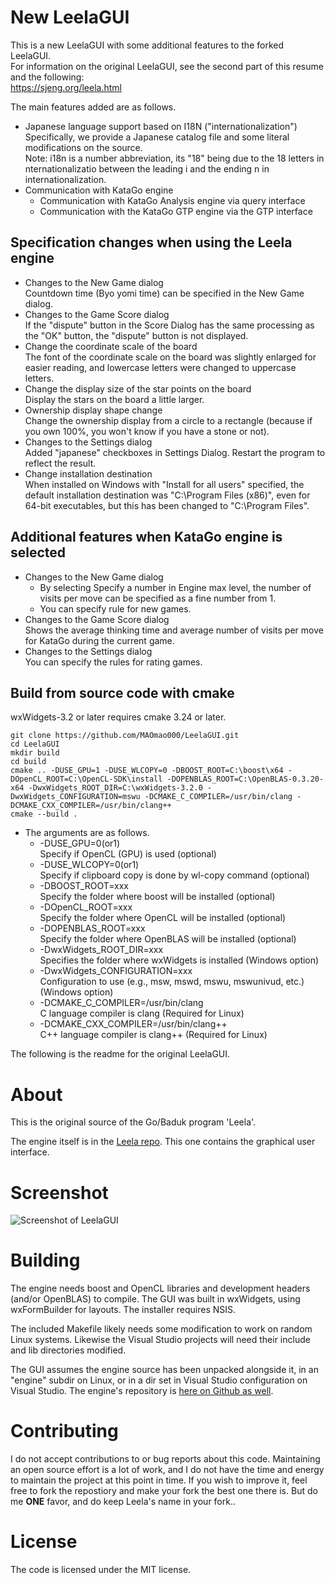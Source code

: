 # New LeelaGUI

This is a new LeelaGUI with some additional features to the forked LeelaGUI.  
For information on the original LeelaGUI, see the second part of this resume and the following:  
https://sjeng.org/leela.html
  
The main features added are as follows.  
- Japanese language support based on I18N ("internationalization")  
  Specifically, we provide a Japanese catalog file and some literal modifications on the source.  
  Note: i18n is a number abbreviation, its "18" being due to the 18 letters in nternationalizatio between the leading i and the ending n in internationalization.  
- Communication with KataGo engine  
  - Communication with KataGo Analysis engine via query interface  
  - Communication with the KataGo GTP engine via the GTP interface  

## Specification changes when using the Leela engine
- Changes to the New Game dialog  
  Countdown time (Byo yomi time) can be specified in the New Game dialog.  
- Changes to the Game Score dialog  
  If the "dispute" button in the Score Dialog has the same processing as the "OK" button, the "dispute" button is not displayed.  
- Change the coordinate scale of the board  
  The font of the coordinate scale on the board was slightly enlarged for easier reading, and lowercase letters were changed to uppercase letters.  
- Change the display size of the star points on the board  
  Display the stars on the board a little larger.  
- Ownership display shape change  
  Change the ownership display from a circle to a rectangle (because if you own 100%, you won't know if you have a stone or not).  
- Changes to the Settings dialog  
  Added "japanese" checkboxes in Settings Dialog. Restart the program to reflect the result.  
- Change installation destination  
  When installed on Windows with "Install for all users" specified, the default installation destination was "C:\Program Files (x86)", even for 64-bit executables, but this has been changed to "C:\Program Files".  

## Additional features when KataGo engine is selected
- Changes to the New Game dialog  
  - By selecting Specify a number in Engine max level, the number of visits per move can be specified as a fine number from 1.  
  - You can specify rule for new games.  
- Changes to the Game Score dialog  
  Shows the average thinking time and average number of visits per move for KataGo during the current game.  
- Changes to the Settings dialog  
  You can specify the rules for rating games.  

## Build from source code with cmake
wxWidgets-3.2 or later requires cmake 3.24 or later.  
```
git clone https://github.com/MAOmao000/LeelaGUI.git
cd LeelaGUI
mkdir build
cd build
cmake .. -DUSE_GPU=1 -DUSE_WLCOPY=0 -DBOOST_ROOT=C:\boost\x64 -DOpenCL_ROOT=C:\OpenCL-SDK\install -DOPENBLAS_ROOT=C:\OpenBLAS-0.3.20-x64 -DwxWidgets_ROOT_DIR=C:\wxWidgets-3.2.0 -DwxWidgets_CONFIGURATION=mswu -DCMAKE_C_COMPILER=/usr/bin/clang -DCMAKE_CXX_COMPILER=/usr/bin/clang++
cmake --build .
```
  
- The arguments are as follows.  
	+ -DUSE_GPU=0(or1)  
	Specify if OpenCL (GPU) is used (optional)  
	+ -DUSE_WLCOPY=0(or1)  
	Specify if clipboard copy is done by wl-copy command (optional)  
	+ -DBOOST_ROOT=xxx  
	Specify the folder where boost will be installed (optional)  
	+ -DOpenCL_ROOT=xxx  
	Specify the folder where OpenCL will be installed (optional)  
	+ -DOPENBLAS_ROOT=xxx  
	Specify the folder where OpenBLAS will be installed (optional)  
	+ -DwxWidgets_ROOT_DIR=xxx  
	Specifies the folder where wxWidgets is installed (Windows option)  
	+ -DwxWidgets_CONFIGURATION=xxx  
	Configuration to use (e.g., msw, mswd, mswu, mswunivud, etc.) (Windows option)  
	+ -DCMAKE_C_COMPILER=/usr/bin/clang  
	C language compiler is clang (Required for Linux)  
	+ -DCMAKE_CXX_COMPILER=/usr/bin/clang++  
	C++ language compiler is clang++ (Required for Linux)  

The following is the readme for the original LeelaGUI.  

About
=====

This is the original source of the Go/Baduk program 'Leela'.

The engine itself is in the [Leela repo](https://github.com/gcp/Leela). This one contains the graphical user interface.

Screenshot
==========
![Screenshot of LeelaGUI](https://sjeng.org/leelaviz8.png "Leela")

Building
========

The engine needs boost and OpenCL libraries and development headers (and/or OpenBLAS) to compile. The GUI was built in wxWidgets, using wxFormBuilder for layouts. The installer
requires NSIS.

The included Makefile likely needs some modification to work on random Linux systems. Likewise the Visual Studio projects will need their include and lib directories modified.

The GUI assumes the engine source has been unpacked alongside it, in an "engine" subdir
on Linux, or in a dir set in Visual Studio configuration on Visual Studio. The engine's repository is [here on Github as well](https://github.com/gcp/Leela).

Contributing
============

I do not accept contributions to or bug reports about this code. Maintaining an open source effort is a lot of work, and I do not have the time and energy to maintain the project at this point in time. If you wish to improve it, feel free to fork the repostiory and make your fork the best one there is. But do me **ONE** favor, and do keep Leela's name in your fork..

License
=======

The code is licensed under the MIT license.

